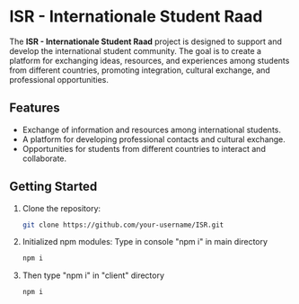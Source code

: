 # ISR - Internationale Student Raad

The **ISR - Internationale Student Raad** project is designed to support and develop the international student community. The goal is to create a platform for exchanging ideas, resources, and experiences among students from different countries, promoting integration, cultural exchange, and professional opportunities.

## Features

- Exchange of information and resources among international students.
- A platform for developing professional contacts and cultural exchange.
- Opportunities for students from different countries to interact and collaborate.

## Getting Started
1. Clone the repository:
   ```bash
   git clone https://github.com/your-username/ISR.git

2. Initialized npm modules:
   Type in console "npm i" in main directory
   ```bash
   npm i
3.
   Then type "npm i" in "client" directory
   ```bash
   npm i
